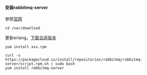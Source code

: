 #### 安装rabbitmq-server
参照[官网](https://www.rabbitmq.com/documentation.html)
```
cd /var/download
```
更新erlang，[下载合适版本](https://bintray.com/rabbitmq-erlang/rpm/erlang)
```
yum install xxx.rpm

curl -s https://packagecloud.io/install/repositories/rabbitmq/rabbitmq-server/script.rpm.sh | sudo bash
yum install rabbitmq-server
```
